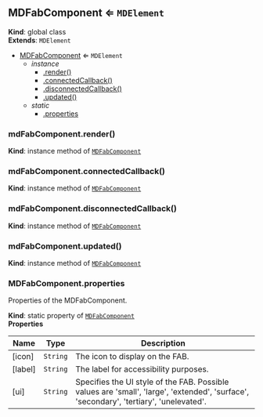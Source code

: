 <a name="MDFabComponent"></a>

## MDFabComponent ⇐ <code>MDElement</code>

**Kind**: global class  
**Extends**: <code>MDElement</code>

-   [MDFabComponent](#MDFabComponent) ⇐ <code>MDElement</code>
    -   _instance_
        -   [.render()](#MDFabComponent+render)
        -   [.connectedCallback()](#MDFabComponent+connectedCallback)
        -   [.disconnectedCallback()](#MDFabComponent+disconnectedCallback)
        -   [.updated()](#MDFabComponent+updated)
    -   _static_
        -   [.properties](#MDFabComponent.properties)

<a name="MDFabComponent+render"></a>

### mdFabComponent.render()

**Kind**: instance method of [<code>MDFabComponent</code>](#MDFabComponent)  
<a name="MDFabComponent+connectedCallback"></a>

### mdFabComponent.connectedCallback()

**Kind**: instance method of [<code>MDFabComponent</code>](#MDFabComponent)  
<a name="MDFabComponent+disconnectedCallback"></a>

### mdFabComponent.disconnectedCallback()

**Kind**: instance method of [<code>MDFabComponent</code>](#MDFabComponent)  
<a name="MDFabComponent+updated"></a>

### mdFabComponent.updated()

**Kind**: instance method of [<code>MDFabComponent</code>](#MDFabComponent)  
<a name="MDFabComponent.properties"></a>

### MDFabComponent.properties

Properties of the MDFabComponent.

**Kind**: static property of [<code>MDFabComponent</code>](#MDFabComponent)  
**Properties**

| Name    | Type                | Description                                                                                                                            |
| ------- | ------------------- | -------------------------------------------------------------------------------------------------------------------------------------- |
| [icon]  | <code>String</code> | The icon to display on the FAB.                                                                                                        |
| [label] | <code>String</code> | The label for accessibility purposes.                                                                                                  |
| [ui]    | <code>String</code> | Specifies the UI style of the FAB. Possible values are 'small', 'large', 'extended', 'surface', 'secondary', 'tertiary', 'unelevated'. |

